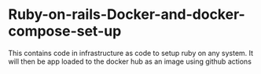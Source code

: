 # Ruby-on-rails-Docker-and-docker-compose-set-up
This contains code in infrastructure as code to setup ruby on any system. It will then be app loaded to the docker hub as an image using github actions

